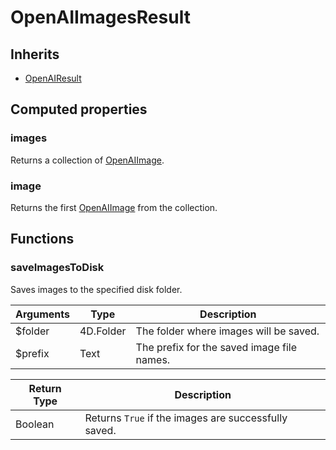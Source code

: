 # OpenAIImagesResult

## Inherits

- [OpenAIResult](OpenAIResult)

## Computed properties

### images

Returns a collection of [OpenAIImage](OpenAIImage).

### image

Returns the first [OpenAIImage](OpenAIImage) from the collection.

## Functions

### saveImagesToDisk

Saves images to the specified disk folder.

| Arguments    | Type                          | Description                                  |
|--------------|-------------------------------|----------------------------------------------|
| $folder      | 4D.Folder                     | The folder where images will be saved.      |
| $prefix      | Text                          | The prefix for the saved image file names.  |

| Return Type | Description |
|-------------|-------------|
| Boolean     | Returns `True` if the images are successfully saved. |

